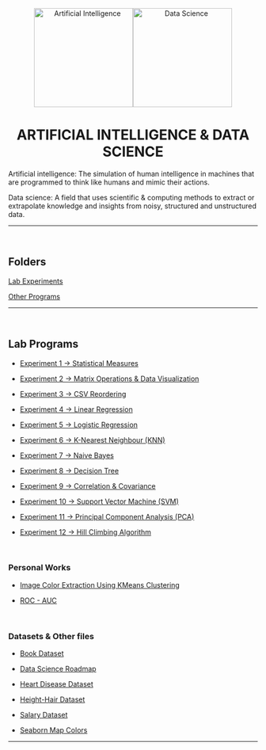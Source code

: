 <div align="center">
<img src="https://img.icons8.com/cotton/256/000000/brain-3.png" title = "Artificial Intelligence" height='200'><img src="https://img.icons8.com/fluency/256/000000/mind-map.png" title = "Data Science" height='200'>
</div>


<h1 align="center"> ARTIFICIAL INTELLIGENCE & DATA SCIENCE </h1>

<!-- ---------------------------------------------------  -->

Artificial intelligence: The simulation of human intelligence in machines that are programmed to think like humans and mimic their actions.

Data science: A field that uses scientific & computing methods to extract or extrapolate knowledge and insights from noisy, structured and unstructured data.

---

<!-- ======================================================================================================= -->



<br>

## Folders

[Lab Experiments](https://github.com/004Ajay/AI-DS/tree/main/AI%20Lab%20Experiments)

[Other Programs](https://github.com/004Ajay/AI-DS/tree/main/OTHER%20PROGRAMS)

---

<br>

## Lab Programs

* [Experiment 1 → Statistical Measures](https://github.com/004Ajay/College-Lab-Works/tree/main/AI%20Lab%20Experiments/Statistical_Measure_Data_Visualization.ipynb)

* [Experiment 2 → Matrix Operations & Data Visualization](https://github.com/004Ajay/College-Lab-Works/tree/main/AI%20Lab%20Experiments/Matrix_Operations_Data_Visualization.ipynb)

* [Experiment 3 → CSV Reordering](https://github.com/004Ajay/College-Lab-Works/tree/main/AI%20Lab%20Experiments/CSV_Reordering.ipynb)

* [Experiment 4 → Linear Regression](https://github.com/004Ajay/College-Lab-Works/tree/main/AI%20Lab%20Experiments/Linear_Regression.ipynb)

* [Experiment 5 → Logistic Regression](https://github.com/004Ajay/College-Lab-Works/tree/main/AI%20Lab%20Experiments/Logistic_Regression.ipynb)

* [Experiment 6 → K-Nearest Neighbour (KNN)](https://github.com/004Ajay/College-Lab-Works/tree/main/AI%20Lab%20Experiments/KNN.ipynb)

* [Experiment 7 → Naive Bayes](https://github.com/004Ajay/College-Lab-Works/tree/main/AI%20Lab%20Experiments/Naive_Bayes.ipynb)

* [Experiment 8 → Decision Tree](https://github.com/004Ajay/College-Lab-Works/tree/main/AI%20Lab%20Experiments/Decision_Tree.ipynb)

* [Experiment 9 → Correlation & Covariance](https://github.com/004Ajay/College-Lab-Works/tree/main/AI%20Lab%20Experiments/CorrCov.ipynb)

* [Experiment 10 → Support Vector Machine (SVM)](https://github.com/004Ajay/College-Lab-Works/tree/main/AI%20Lab%20Experiments/SVM.ipynb)

* [Experiment 11 → Principal Component Analysis (PCA)](https://github.com/004Ajay/College-Lab-Works/tree/main/AI%20Lab%20Experiments/PCA.ipynb)

* [Experiment 12 → Hill Climbing Algorithm](https://github.com/004Ajay/College-Lab-Works/tree/main/AI%20Lab%20Experiments/Hill_Climbing_Algorithm.ipynb)

<br>

### Personal Works

* [Image Color Extraction Using KMeans Clustering](https://github.com/004Ajay/AI-DS/tree/main/OTHER%20PROGRAMS/ImColExtKMeans.ipynb)

* [ROC - AUC](https://github.com/004Ajay/AI-DS/tree/main/OTHER%20PROGRAMS/ROC_AUC.ipynb)

<!-- ======================================================================================================= -->

<br>

### Datasets & Other files

* [Book Dataset](https://github.com/004Ajay/AI-DS/tree/main/Files/book.csv)

* [Data Science Roadmap](https://github.com/004Ajay/AI-DS/tree/main/Files/ds_roadmap.pdf)

* [Heart Disease Dataset](https://github.com/004Ajay/AI-DS/tree/main/Files/SVM_heart_dis.csv)

* [Height-Hair Dataset](https://github.com/004Ajay/AI-DS/tree/main/Files/height_hair.csv)

* [Salary Dataset](https://github.com/004Ajay/AI-DS/tree/main/Files/Salary_Data.csv)

* [Seaborn Map Colors](https://github.com/004Ajay/AI-DS/tree/main/Files/seaborn_map_colors.png)

---

<!-- ======================================================================================================= -->